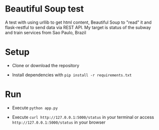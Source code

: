 # Beautiful Soup test

A test with using urllib to get html content, Beautiful Soup to "read" it and flask-restful to send data via REST API. My target is status of the subway and train services from Sao Paulo, Brazil

# Setup

- Clone or download the repository

- Install dependencies with ` pip install -r requirements.txt `

# Run

- Execute ` python app.py `

- Execute ` curl http://127.0.0.1:5000/status ` in your terminal or access ` http://127.0.0.1:5000/status ` in your browser
